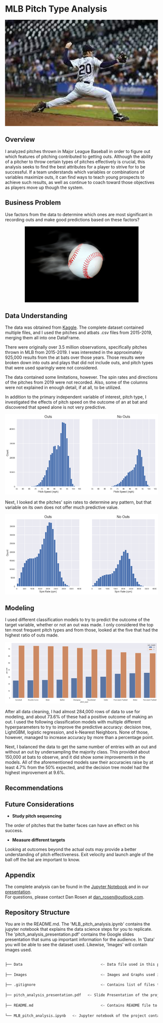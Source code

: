 # MLB Pitch Type Analysis

<div style="text-align: center;" style="border: 2px solid black;">
    <img src="Images/pitcher_20.jpg" alt="pitcher_20" width="700" height="350">
</div>

## Overview

I analyzed pitches thrown in Major League Baseball in order to figure out which features of pitching contributed to getting outs.  Although the ability of a pitcher to throw certain types of pitches effectively is crucial, this analysis seeks to find the best attributes for a player to strive for to be successful.  If a team understands which variables or combinations of variables maximize outs, it can find ways to teach young prospects to achieve such results, as well as continue to coach toward those objectives as players move up though the system. 

## Business Problem

Use factors from the data to determine which ones are most significant in recording outs and make good predictions based on these factors?

<div style="text-align: center;" style="border: 2px solid black;">
    <img src="Images/baseball_with_smoke.jpg" alt="baseball_with_smoke" width="375" height="250">
</div>

## Data Understanding

The data was obtained from <a href="https://www.kaggle.com/datasets/pschale/mlb-pitch-data-20152018/?select=2019_pitches.csv">Kaggle</a>.  The complete dataset contained multiple files, and I used the pitches and atbats .csv files from 2015-2019, merging them all into one DataFrame.

There were originally over 3.5 million observations, specifically pitches thrown in MLB from 2015-2019.  I was interested in the approximately 925,000 results from the at bats over those years.  Those results were broken down into outs and plays that did not include outs, and pitch types that were used sparingly were not considered.

The data contained some limitations, however.  The spin rates and directions of the pitches from 2019 were not recorded.  Also, some of the columns were not explained in enough detail, if at all, to be utilized.

In addition to the primary independent variable of interest, pitch type, I investigated the effects of pitch speed on the outcome of an at bat and discovered that speed alone is not very predictive.

![pitch_speed](Images/pitch_speed.png)

Next, I looked at the pitches' spin rates to determine any pattern, but that variable on its own does not offer much predictive value.

![spin_rate](Images/spin_rate.png)

## Modeling

I used different classification models to try to predict the outcome of the target variable, whether or not an out was made.  I only considered the top ten most frequent pitch types and from those, looked at the five that had the highest ratio of outs made.

![pitch_types](Images/pitch_types.png)

After all data cleaning, I had almost 284,000 rows of data to use for modeling, and about 73.6% of these had a positive outcome of making an out.  I used the following classification models with multiple different hyperparameters to try to improve the predictive accuracy: decision tree, LightGBM, logistic regression, and k-Nearest Neighbors.  None of those, however, managed to increase accuracy by more than a percentage point.

Next, I balanced the data to get the same number of entries with an out and without an out by undersampling the majority class.  This provided about 150,000
at bats to observe, and it did show some improvements in the models.  All of the aforementioned models saw their accuracies raise by at least 4.7% from the 50% expected, and the decision tree model had the highest improvement at 9.6%.

## Recommendations

## Future Considerations

- **Study pitch sequencing**

The order of pitches that the batter faces can have an effect on his success.

- **Measure different targets**

Looking at outcomes beyond the actual outs may provide a better understanding of pitch effectiveness.  Exit velocity and launch angle of the ball off the bat are important to know. 


## Appendix

The complete analysis can be found in the <a href="MLB_pitch_analysis.ipynb">Jupyter Notebook</a> and in our <a href="pitch_analysis_presentation.pdf">presentation</a>.
<br>
For questions, please contact Dan Rosen at <a href="mailto:dan_rosen@outlook.com">dan_rosen@outlook.com</a>.

## Repository Structure

You are in the README.md.  The 'MLB_pitch_analysis.ipynb' contains the jupyter notebook that explains the data science steps for you to replicate.  The 'pitch_analysis_presentation.pdf' contains the Google slides presentation that sums up important information for the audience.  In 'Data' you will be able to see the dataset used.  Likewise, 'Images' will contain images used.


```bash

├── Data                                    <- Data file used in this project

├── Images                                  <- Images and Graphs used in this project obtained from external and internal sources

├── .gitignore                              <- Contains list of files to be ignored from GitHub

├── pitch_analysis_presentation.pdf   <- Slide Presentation of the project

├── README.md                               <- Contains README file to be reviewed

└── MLB_pitch_analysis.ipynb   <- Jupyter notebook of the project containing codes and analysis
